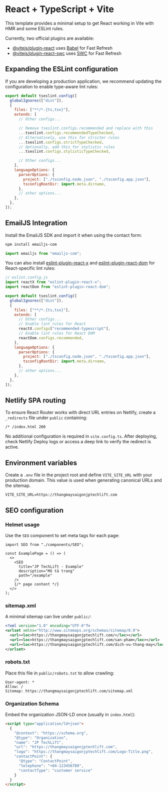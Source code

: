 # React + TypeScript + Vite

This template provides a minimal setup to get React working in Vite with HMR and some ESLint rules.

Currently, two official plugins are available:

- [@vitejs/plugin-react](https://github.com/vitejs/vite-plugin-react/blob/main/packages/plugin-react) uses [Babel](https://babeljs.io/) for Fast Refresh
- [@vitejs/plugin-react-swc](https://github.com/vitejs/vite-plugin-react/blob/main/packages/plugin-react-swc) uses [SWC](https://swc.rs/) for Fast Refresh

## Expanding the ESLint configuration

If you are developing a production application, we recommend updating the configuration to enable type-aware lint rules:

```js
export default tseslint.config([
  globalIgnores(["dist"]),
  {
    files: ["**/*.{ts,tsx}"],
    extends: [
      // Other configs...

      // Remove tseslint.configs.recommended and replace with this
      ...tseslint.configs.recommendedTypeChecked,
      // Alternatively, use this for stricter rules
      ...tseslint.configs.strictTypeChecked,
      // Optionally, add this for stylistic rules
      ...tseslint.configs.stylisticTypeChecked,

      // Other configs...
    ],
    languageOptions: {
      parserOptions: {
        project: ["./tsconfig.node.json", "./tsconfig.app.json"],
        tsconfigRootDir: import.meta.dirname,
      },
      // other options...
    },
  },
]);
```

## EmailJS Integration

Install the EmailJS SDK and import it when using the contact form:

```bash
npm install emailjs-com
```

```ts
import emailjs from "emailjs-com";
```

You can also install [eslint-plugin-react-x](https://github.com/Rel1cx/eslint-react/tree/main/packages/plugins/eslint-plugin-react-x) and [eslint-plugin-react-dom](https://github.com/Rel1cx/eslint-react/tree/main/packages/plugins/eslint-plugin-react-dom) for React-specific lint rules:

```js
// eslint.config.js
import reactX from "eslint-plugin-react-x";
import reactDom from "eslint-plugin-react-dom";

export default tseslint.config([
  globalIgnores(["dist"]),
  {
    files: ["**/*.{ts,tsx}"],
    extends: [
      // Other configs...
      // Enable lint rules for React
      reactX.configs["recommended-typescript"],
      // Enable lint rules for React DOM
      reactDom.configs.recommended,
    ],
    languageOptions: {
      parserOptions: {
        project: ["./tsconfig.node.json", "./tsconfig.app.json"],
        tsconfigRootDir: import.meta.dirname,
      },
      // other options...
    },
  },
]);
```

## Netlify SPA routing

To ensure React Router works with direct URL entries on Netlify, create a `_redirects` file under `public` containing:

```
/* /index.html 200
```

No additional configuration is required in `vite.config.ts`. After deploying, check Netlify Deploy logs or access a deep link to verify the redirect is active.

## Environment variables

Create a `.env` file in the project root and define `VITE_SITE_URL` with your
production domain. This value is used when generating canonical URLs and the
sitemap.

```env
VITE_SITE_URL=https://thangmaysaigonjptechlift.com
```

## SEO configuration

### Helmet usage

Use the `SEO` component to set meta tags for each page:

```tsx
import SEO from "./components/SEO";

const ExamplePage = () => (
  <>
    <SEO
      title="JP TechLift - Example"
      description="Mô tả trang"
      path="/example"
    />
    {/* page content */}
  </>
);
```

### sitemap.xml

A minimal sitemap can live under `public/`:

```xml
<?xml version="1.0" encoding="UTF-8"?>
<urlset xmlns="http://www.sitemaps.org/schemas/sitemap/0.9">
  <url><loc>https://thangmaysaigonjptechlift.com/</loc></url>
  <url><loc>https://thangmaysaigonjptechlift.com/san-pham</loc></url>
  <url><loc>https://thangmaysaigonjptechlift.com/dich-vu-thang-may</loc></url>
</urlset>
```

### robots.txt

Place this file in `public/robots.txt` to allow crawling:

```
User-agent: *
Allow: /
Sitemap: https://thangmaysaigonjptechlift.com/sitemap.xml
```

### Organization Schema

Embed the organization JSON-LD once (usually in `index.html`):

```html
<script type="application/ld+json">
  {
    "@context": "https://schema.org",
    "@type": "Organization",
    "name": "JP TechLift",
    "url": "https://thangmaysaigonjptechlift.com",
    "logo": "https://thangmaysaigonjptechlift.com/Logo-Title.png",
    "contactPoint": {
      "@type": "ContactPoint",
      "telephone": "+84-123456789",
      "contactType": "customer service"
    }
  }
</script>
```
